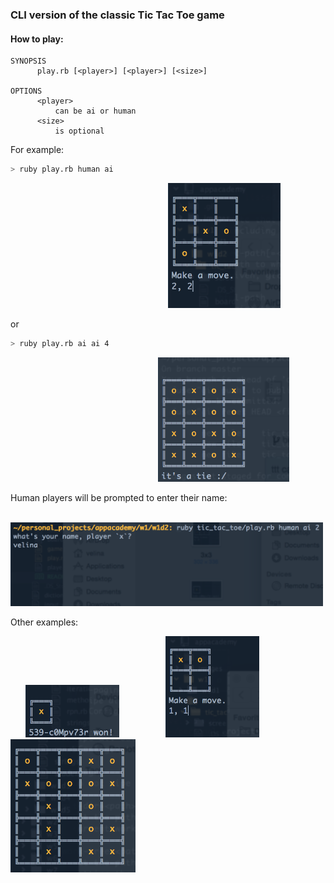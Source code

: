 ### CLI version of the classic Tic Tac Toe game

#### How to play:

```
SYNOPSIS
      play.rb [<player>] [<player>] [<size>]

OPTIONS
      <player>
          can be ai or human
      <size>
          is optional
```

For example:
```sh
> ruby play.rb human ai
```
&nbsp;&nbsp;&nbsp;&nbsp;&nbsp;&nbsp;&nbsp;&nbsp;&nbsp;&nbsp;&nbsp;&nbsp;&nbsp;&nbsp;&nbsp;&nbsp;&nbsp;&nbsp;&nbsp;&nbsp;&nbsp;&nbsp;&nbsp;&nbsp;&nbsp;&nbsp;&nbsp;&nbsp;&nbsp;&nbsp;&nbsp;&nbsp;&nbsp;&nbsp;&nbsp;&nbsp;&nbsp;&nbsp;&nbsp;&nbsp;&nbsp;&nbsp;&nbsp;&nbsp;&nbsp;&nbsp;&nbsp;&nbsp;&nbsp;&nbsp;&nbsp;&nbsp;&nbsp;&nbsp;&nbsp;&nbsp;&nbsp;&nbsp;&nbsp;&nbsp;&nbsp;&nbsp;&nbsp;
<img src="screenshots/3x3.png" width="180">

or

```sh
> ruby play.rb ai ai 4
```
&nbsp;&nbsp;&nbsp;&nbsp;&nbsp;&nbsp;&nbsp;&nbsp;&nbsp;&nbsp;&nbsp;&nbsp;&nbsp;&nbsp;&nbsp;&nbsp;&nbsp;&nbsp;&nbsp;&nbsp;&nbsp;&nbsp;&nbsp;&nbsp;&nbsp;&nbsp;&nbsp;&nbsp;&nbsp;&nbsp;&nbsp;&nbsp;&nbsp;&nbsp;&nbsp;&nbsp;&nbsp;&nbsp;&nbsp;&nbsp;&nbsp;&nbsp;&nbsp;&nbsp;&nbsp;&nbsp;&nbsp;&nbsp;&nbsp;&nbsp;&nbsp;&nbsp;&nbsp;&nbsp;&nbsp;&nbsp;&nbsp;&nbsp;&nbsp;
<img src="screenshots/4x4.png" width="210">

Human players will be prompted to enter their name:

&nbsp;&nbsp;&nbsp;&nbsp;&nbsp;&nbsp;&nbsp;&nbsp;&nbsp;&nbsp;&nbsp;&nbsp;&nbsp;&nbsp;&nbsp;&nbsp;&nbsp;&nbsp;&nbsp;
<img src="screenshots/prompt.png" width="500">

Other examples:


&nbsp;&nbsp;&nbsp;&nbsp;&nbsp;
<img src="screenshots/1x1.png" width="150">
&nbsp;&nbsp;&nbsp;&nbsp;&nbsp;
&nbsp;&nbsp;&nbsp;&nbsp;&nbsp;
&nbsp;&nbsp;&nbsp;&nbsp;&nbsp;
<img src="screenshots/2x2.png" width="150">
&nbsp;&nbsp;&nbsp;&nbsp;&nbsp;
&nbsp;&nbsp;&nbsp;&nbsp;&nbsp;
&nbsp;&nbsp;&nbsp;&nbsp;&nbsp;
<img src="screenshots/5x5.png" width="200">
